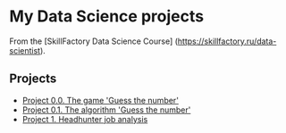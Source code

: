 # My Data Science projects

From the [SkillFactory Data Science Course] (https://skillfactory.ru/data-scientist).

## Projects

* [Project 0.0. The game 'Guess the number'](https://github.com/FreeRadical1320/sf_data_science/tree/main/project_0.0)
* [Project 0.1. The algorithm 'Guess the number'](https://github.com/FreeRadical1320/sf_data_science/tree/main/project_0.1)
* [Project 1. Headhunter job analysis](https://github.com/FreeRadical1320/sf_data_science/tree/main/project_1)